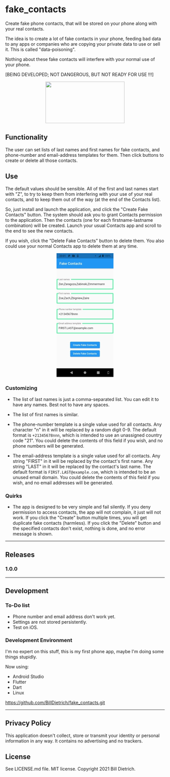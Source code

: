 # fake_contacts

Create fake phone contacts, that will be stored on your phone along with your real contacts.

The idea is to create a lot of fake contacts in your phone, feeding bad data to any apps or companies who are copying your private data to use or sell it.  This is called "data-poisoning".

Nothing about these fake contacts will interfere with your normal use of your phone.

[BEING DEVELOPED; NOT DANGEROUS, BUT NOT READY FOR USE !!!]

<center><img src="https://www.billdietrich.me/AbnormalBrain.jpg" width="250" height="131" /></center>

## Functionality
The user can set lists of last names and first names for fake contacts, and phone-number and email-address templates for them.  Then click buttons to create or delete all those contacts.


## Use

The default values should be sensible.  All of the first and last names start with "Z", to try to keep them from interfering with your use of your real contacts, and to keep them out of the way (at the end of the Contacts list).

So, just install and launch the application, and click the "Create Fake Contacts" button.  The system should ask you to grant Contacts permission to the application.  Then the contacts (one for each firstname-lastname combination) will be created.  Launch your usual Contacts app and scroll to the end to see the new contacts.

If you wish, click the "Delete Fake Contacts" button to delete them.  You also could use your normal Contacts app to delete them at any time.

<center><img src="UsingTheApp.jpg" width="180" height="390" /></center>


### Customizing

* The list of last names is just a comma-separated list.  You can edit it to have any names.  Best not to have any spaces.

* The list of first names is similar.

* The phone-number template is a single value used for all contacts.  Any character "n" in it will be replaced by a random digit 0-9.  The default format is ```+21345678nnn```, which is intended to use an unassigned country code "21".  You could delete the contents of this field if you wish, and no phone numbers will be generated.

* The email-address template is a single value used for all contacts.  Any string "FIRST" in it will be replaced by the contact's first name.  Any string "LAST" in it will be replaced by the contact's last name.  The default format is ```FIRST.LAST@example.com```, which is intended to be an unused email domain.  You could delete the contents of this field if you wish, and no email addresses will be generated.


### Quirks

* The app is designed to be very simple and fail silently.  If you deny permission to access contacts, the app will not complain, it just will not work.  If you click the "Create" button multiple times, you will get duplicate fake contacts (harmless).  If you click the "Delete" button and the specified contacts don't exist, nothing is done, and no error message is shown.



---


## Releases
### 1.0.0


---

## Development
### To-Do list
* Phone number and email address don't work yet.
* Settings are not stored persistently.
* Test on iOS.

### Development Environment
I'm no expert on this stuff, this is my first phone app, maybe I'm doing some things stupidly.

Now using:
* Android Studio
* Flutter
* Dart
* Linux

https://github.com/BillDietrich/fake_contacts.git

---

## Privacy Policy
This application doesn't collect, store or transmit your identity or personal information in any way.  It contains no advertising and no trackers.


## License

See LICENSE.md file.  MIT license.  Copyright 2021 Bill Dietrich.
